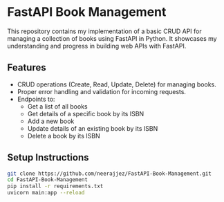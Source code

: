 # FastAPI Book Management

This repository contains my implementation of a basic CRUD API for managing a collection of books using FastAPI in Python. It showcases my understanding and progress in building web APIs with FastAPI.

## Features

- CRUD operations (Create, Read, Update, Delete) for managing books.
- Proper error handling and validation for incoming requests.
- Endpoints to:
  - Get a list of all books
  - Get details of a specific book by its ISBN
  - Add a new book
  - Update details of an existing book by its ISBN
  - Delete a book by its ISBN

## Setup Instructions


```bash
git clone https://github.com/neerajjez/FastAPI-Book-Management.git
cd FastAPI-Book-Management
pip install -r requirements.txt
uvicorn main:app --reload

